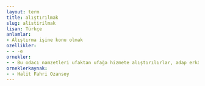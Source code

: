 ```yaml
---
layout: term
title: alıştırılmak
slug: alistirilmak
lisan: Türkçe
anlamlar:
- Alıştırma işine konu olmak
ozellikler:
- - -e
ornekler:
- - Bu odacı namzetleri ufaktan ufağa hizmete alıştırılırlar, adap erkân öğrenirlerdi.
orneklerkaynak:
- - Halit Fahri Ozansoy
---
```

